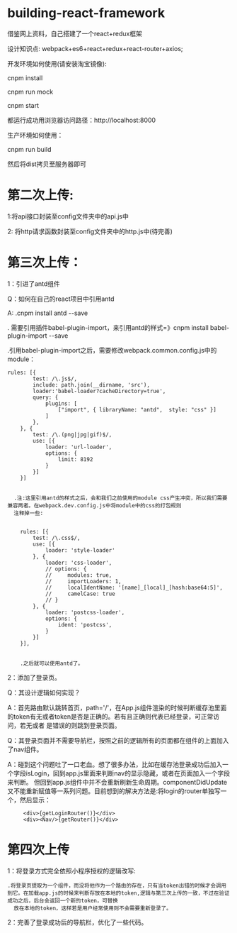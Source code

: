 # building-react-framework
借鉴网上资料，自己搭建了一个react+redux框架

设计知识点: webpack+es6+react+redux+react-router+axios;

开发环境如何使用(请安装淘宝镜像): 

cnpm install

cnpm run mock

cnpm start

都运行成功用浏览器访问路径：http://localhost:8000

生产环境如何使用：

cnpm run build

然后将dist拷贝至服务器即可


# 第二次上传:

1:将api接口封装至config文件夹中的api.js中


2: 将http请求函数封装至config文件夹中的http.js中(待完善)

# 第三次上传：

1：引进了antd组件

Q：如何在自己的react项目中引用antd

A: .cnpm install antd --save


   . 需要引用插件babel-plugin-import，来引用antd的样式=》cnpm install babel-plugin-import --save
   
   
   .引用babel-plugin-import之后，需要修改webpack.common.config.js中的module：
   
   
    rules: [{
            test: /\.js$/,
            include: path.join(__dirname, 'src'),
            loader:'babel-loader?cacheDirectory=true',
            query: {
                plugins: [
                    ["import", { libraryName: "antd",  style: "css" }]
                ]
            },
        }, {
            test: /\.(png|jpg|gif)$/,
            use: [{
                loader: 'url-loader',
                options: {
                    limit: 8192
                }
            }]
        }]
        
        
      .注:这里引用antd的样式之后，会和我们之前使用的module css产生冲突，所以我们需要兼容两者。在webpack.dev.config.js中将module中的css的打包规则
      注释掉一些:
      
      
        rules: [{
            test: /\.css$/,
            use: [{
                loader: 'style-loader'
            }, {
                loader: 'css-loader',
                // options: {
                //     modules: true,
                //     importLoaders: 1,
                //     localIdentName: '[name]_[local]_[hash:base64:5]',
                //     camelCase: true
                // }
            }, {
                loader: 'postcss-loader',
                options: {
                    ident: 'postcss',
                }
            }]
        }],
        
        
        .之后就可以使用antd了。
2：添加了登录页。

Q：其设计逻辑如何实现？

A：首先路由默认跳转首页，path='/'，在App.js组件渲染的时候判断缓存池里面的token有无或者token是否是正确的。若有且正确则代表已经登录，可正常访问，若无或者
  是错误的则跳到登录页面。
  
Q：其登录页面并不需要导航栏，按照之前的逻辑所有的页面都在组件的上面加入了nav组件。

A：碰到这个问题吐了一口老血。想了很多办法，比如在缓存池登录成功后加入一个字段isLogin，回到app.js里面来判断nav的显示隐藏，或者在页面加入一个字段来判断。
  但回到app.js组件中并不会重新刷新生命周期。componentDidUpdate又不能重新赋值等一系列问题。目前想到的解决方法是:将login的router单独写一个，然后显示：
  
   
         <div>{getLoginRouter()}</div>
         <div><Nav/>{getRouter()}</div> 
  
   # 第四次上传
   
   1：将登录方式完全依照小程序授权的逻辑改写:
   
    .将登录页提取为一个组件，而没将他作为一个路由的存在，只有当token出错的时候才会调用到它。在加载app.js的时候来判断存放在本地的token,逻辑与第三次上传的一致，不过在验证成功之后，后台会返回一个新的token，可替换
      放在本地的token，这样若是用户经常使用则不会需要重新登录了。
      
   2：完善了登录成功后的导航栏，优化了一些代码。
    
 
